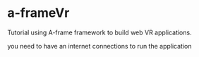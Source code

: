 # a-frameVr
Tutorial using A-frame framework to build web VR applications.

you need to have an internet connections to run the application
